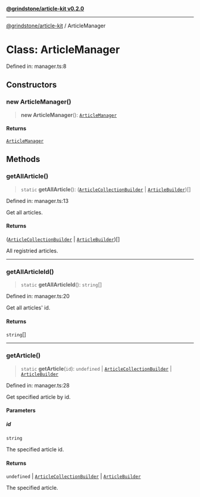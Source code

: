 [**@grindstone/article-kit v0.2.0**](../README.md)

***

[@grindstone/article-kit](../globals.md) / ArticleManager

# Class: ArticleManager

Defined in: manager.ts:8

## Constructors

### new ArticleManager()

> **new ArticleManager**(): [`ArticleManager`](ArticleManager.md)

#### Returns

[`ArticleManager`](ArticleManager.md)

## Methods

### getAllArticle()

> `static` **getAllArticle**(): ([`ArticleCollectionBuilder`](ArticleCollectionBuilder.md) \| [`ArticleBuilder`](ArticleBuilder.md))[]

Defined in: manager.ts:13

Get all articles.

#### Returns

([`ArticleCollectionBuilder`](ArticleCollectionBuilder.md) \| [`ArticleBuilder`](ArticleBuilder.md))[]

All registried articles.

***

### getAllArticleId()

> `static` **getAllArticleId**(): `string`[]

Defined in: manager.ts:20

Get all articles' id.

#### Returns

`string`[]

***

### getArticle()

> `static` **getArticle**(`id`): `undefined` \| [`ArticleCollectionBuilder`](ArticleCollectionBuilder.md) \| [`ArticleBuilder`](ArticleBuilder.md)

Defined in: manager.ts:28

Get specified article by id.

#### Parameters

##### id

`string`

The specified article id.

#### Returns

`undefined` \| [`ArticleCollectionBuilder`](ArticleCollectionBuilder.md) \| [`ArticleBuilder`](ArticleBuilder.md)

The specified article.
